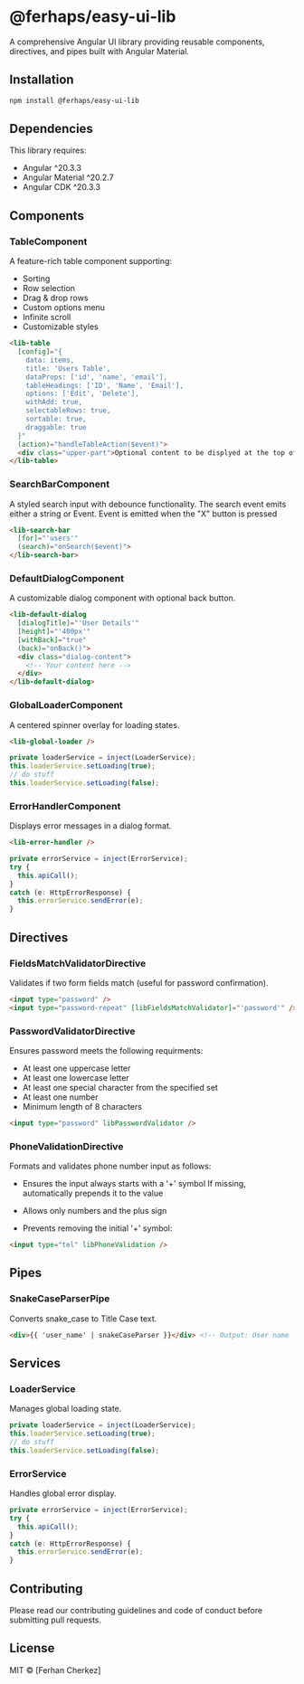 # @ferhaps/easy-ui-lib

A comprehensive Angular UI library providing reusable components, directives, and pipes built with Angular Material.

## Installation

```bash
npm install @ferhaps/easy-ui-lib
```

## Dependencies

This library requires:
- Angular ^20.3.3
- Angular Material ^20.2.7
- Angular CDK ^20.3.3

## Components

### TableComponent
A feature-rich table component supporting:
- Sorting
- Row selection
- Drag & drop rows
- Custom options menu
- Infinite scroll
- Customizable styles

```html
<lib-table
  [config]="{
    data: items,
    title: 'Users Table',
    dataProps: ['id', 'name', 'email'],
    tableHeadings: ['ID', 'Name', 'Email'],
    options: ['Edit', 'Delete'],
    withAdd: true,
    selectableRows: true,
    sortable: true,
    draggable: true
  }"
  (action)="handleTableAction($event)">
  <div class="upper-part">Optional content to be displyed at the top of the table</div>
</lib-table>
```

### SearchBarComponent
A styled search input with debounce functionality.
The search event emits either a string or Event. Event is emitted when the "X" button is pressed
```html
<lib-search-bar
  [for]="'users'"
  (search)="onSearch($event)">
</lib-search-bar>
```

### DefaultDialogComponent
A customizable dialog component with optional back button.
```html
<lib-default-dialog
  [dialogTitle]="'User Details'"
  [height]="'400px'"
  [withBack]="true"
  (back)="onBack()">
  <div class="dialog-content">
    <!-- Your content here -->
  </div>
</lib-default-dialog>
```

### GlobalLoaderComponent
A centered spinner overlay for loading states.
```html
<lib-global-loader />
```

``` typescript
private loaderService = inject(LoaderService);
this.loaderService.setLoading(true);
// do stuff
this.loaderService.setLoading(false);
```

### ErrorHandlerComponent
Displays error messages in a dialog format.
```html
<lib-error-handler />
```
``` typescript
private errorService = inject(ErrorService);
try {
  this.apiCall();
}
catch (e: HttpErrorResponse) {
  this.errorService.sendError(e);
}
```

## Directives

### FieldsMatchValidatorDirective
Validates if two form fields match (useful for password confirmation).
```html
<input type="password" />
<input type="password-repeat" [libFieldsMatchValidator]="'password'" />
```

### PasswordValidatorDirective
Ensures password meets the following requirments:
* At least one uppercase letter
* At least one lowercase letter
* At least one special character from the specified set
* At least one number
* Minimum length of 8 characters

```html
<input type="password" libPasswordValidator />
```

### PhoneValidationDirective
Formats and validates phone number input as follows:
* Ensures the input always starts with a '+' symbol
If missing, automatically prepends it to the value

* Allows only numbers and the plus sign

* Prevents removing the initial '+' symbol:

```html
<input type="tel" libPhoneValidation />
```

## Pipes

### SnakeCaseParserPipe
Converts snake_case to Title Case text.
```html
<div>{{ 'user_name' | snakeCaseParser }}</div> <!-- Output: User name -->
```

## Services

### LoaderService
Manages global loading state.
```typescript
private loaderService = inject(LoaderService);
this.loaderService.setLoading(true);
// do stuff
this.loaderService.setLoading(false);
```

### ErrorService
Handles global error display.
```typescript
private errorService = inject(ErrorService);
try {
  this.apiCall();
}
catch (e: HttpErrorResponse) {
  this.errorService.sendError(e);
}
```

## Contributing
Please read our contributing guidelines and code of conduct before submitting pull requests.

## License
MIT © [Ferhan Cherkez]
